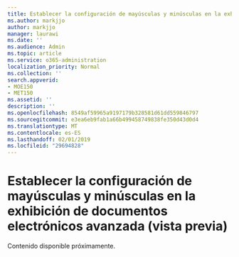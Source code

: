 ```yaml
---
title: Establecer la configuración de mayúsculas y minúsculas en la exhibición de documentos electrónicos avanzada (vista previa)
ms.author: markjjo
author: markjjo
manager: laurawi
ms.date: ''
ms.audience: Admin
ms.topic: article
ms.service: o365-administration
localization_priority: Normal
ms.collection: ''
search.appverid:
- MOE150
- MET150
ms.assetid: ''
description: ''
ms.openlocfilehash: 8549af59965a9197179b328581d61dd559846797
ms.sourcegitcommit: e3ea6eb9fab1a66b499458749838fe350d43d0d4
ms.translationtype: MT
ms.contentlocale: es-ES
ms.lasthandoff: 02/01/2019
ms.locfileid: "29694828"
---
```

# <a name="configure-case-settings-in-advanced-ediscovery-preview"></a>Establecer la configuración de mayúsculas y minúsculas en la exhibición de documentos electrónicos avanzada (vista previa)

Contenido disponible próximamente.